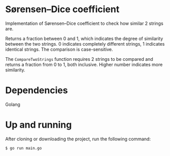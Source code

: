 # Sørensen–Dice coefficient
Implementation of Sørensen–Dice coefficient to check how similar 2 strings are. 

Returns a fraction between 0 and 1, which indicates the degree of similarity between the two strings. 0 indicates completely different strings, 1 indicates identical strings. The comparison is case-sensitive.

The `CompareTwoStrings` function requires 2 strings to be compared and returns a fraction from 0 to 1, both inclusive. Higher number indicates more similarity.

# Dependencies
Golang

# Up and running
After cloning or downloading the project, run the following command:
    
    $ go run main.go
